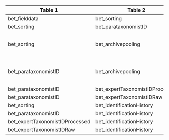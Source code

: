 |Table 1|Table 2|Join By Field(s)|
|------------|--------------|------------------|
|bet_fielddata|bet_sorting|sampleID|
|bet_sorting|bet_parataxonomistID|subsampleID|
|bet_sorting|bet_archivepooling|Not fully automatable: subsampleIDList maps to multiple subsampleIDs|
|bet_parataxonomistID|bet_archivepooling|Not fully automatable: subsampleIDList maps to multiple subsampleIDs|
|bet_parataxonomistID|bet_expertTaxonomistIDProcessed|individualID|
|bet_parataxonomistID|bet_expertTaxonomistIDRaw|individualID|
|bet_sorting|bet_identificationHistory|identificationHistoryID|
|bet_parataxonomistID|bet_identificationHistory|identificationHistoryID|
|bet_expertTaxonomistIDProcessed|bet_identificationHistory|identificationHistoryID|
|bet_expertTaxonomistIDRaw|bet_identificationHistory|identificationHistoryID|
